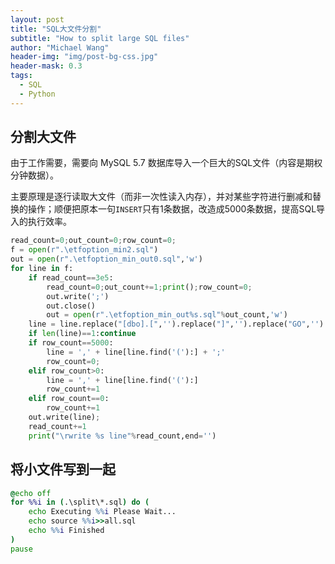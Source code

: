 ```yaml
---
layout: post
title: "SQL大文件分割"
subtitle: "How to split large SQL files"
author: "Michael Wang"
header-img: "img/post-bg-css.jpg"
header-mask: 0.3
tags:
  - SQL
  - Python
---
```


## 分割大文件
由于工作需要，需要向 MySQL 5.7 数据库导入一个巨大的SQL文件（内容是期权分钟数据）。

主要原理是逐行读取大文件（而非一次性读入内存），并对某些字符进行删减和替换的操作；顺便把原本一句``INSERT``只有1条数据，改造成5000条数据，提高SQL导入的执行效率。
```python
read_count=0;out_count=0;row_count=0;
f = open(r".\etfoption_min2.sql")
out = open(r".\etfoption_min_out0.sql",'w')
for line in f:
    if read_count==3e5:
        read_count=0;out_count+=1;print();row_count=0;
        out.write(';')
        out.close()
        out = open(r".\etfoption_min_out%s.sql"%out_count,'w')
    line = line.replace("[dbo].[",'').replace("]",'').replace("GO",'').replace("N\'","'")
    if len(line)==1:continue
    if row_count==5000:
        line = ',' + line[line.find('('):] + ';'
        row_count=0;
    elif row_count>0:
        line = ',' + line[line.find('('):]
        row_count+=1
    elif row_count==0:
        row_count+=1
    out.write(line);
    read_count+=1
    print("\rwrite %s line"%read_count,end='')
```
## 将小文件写到一起
```bat
@echo off
for %%i in (.\split\*.sql) do (
    echo Executing %%i Please Wait...
    echo source %%i>>all.sql
    echo %%i Finished
)
pause
```
